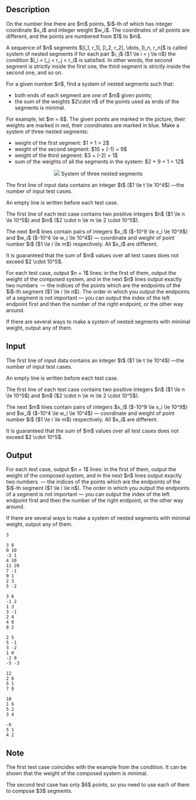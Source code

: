 ## Description

<div><p>On the number line there are $m$ points, $i$-th of which has integer coordinate $x_i$ and integer weight $w_i$. The coordinates of all points are different, and the points are numbered from $1$ to $m$.</p><p>A sequence of $n$ segments $[l_1, r_1], [l_2, r_2], \dots, [l_n, r_n]$ is called <span class="tex-font-style-it">system of nested segments</span> if for each pair $i, j$ ($1 \le i &lt; j \le n$) the condition $l_i &lt; l_j &lt; r_j &lt; r_i$ is satisfied. In other words, the second segment is strictly inside the first one, the third segment is strictly inside the second one, and so on.</p><p>For a given number $n$, find a system of nested segments such that:</p><ul> <li> both ends of each segment are one of $m$ given points; </li><li> the sum of the weights $2\cdot n$ of the points used as ends of the segments is <span class="tex-font-style-bf">minimal</span>. </li></ul><p>For example, let $m = 8$. The given points are marked in the picture, their weights are marked in red, their coordinates are marked in blue. Make a system of three nested segments:</p><ul> <li> weight of the first segment: $1 + 1 = 2$ </li><li> weight of the second segment: $10 + (-1) = 9$ </li><li> weight of the third segment: $3 + (-2) = 1$ </li><li> sum of the weights of all the segments in the system: $2 + 9 + 1 = 12$ </li></ul><center> <img class="tex-graphics" src="file://6erLJBv1.png" style="max-width: 100.0%;max-height: 100.0%;">   <span class="tex-font-size-small">System of three nested segments</span> </center></div><div class="input-specification"><p>The first line of input data contains an integer $t$ ($1 \le t \le 10^4$)&nbsp;—the number of input test cases.</p><p>An empty line is written before each test case.</p><p>The first line of each test case contains two positive integers $n$ ($1 \le n \le 10^5$) and $m$ ($2 \cdot n \le m \le 2 \cdot 10^5$). </p><p>The next $m$ lines contain pairs of integers $x_i$ ($-10^9 \le x_i \le 10^9$) and $w_i$ ($-10^4 \le w_i \le 10^4$) — coordinate and weight of point number $i$ ($1 \le i \le m$) respectively. All $x_i$ are different.</p><p>It is guaranteed that the sum of $m$ values over all test cases does not exceed $2 \cdot 10^5$.</p></div><div class="output-specification"><p>For each test case, output $n + 1$ lines: in the first of them, output the weight of the composed system, and in the next $n$ lines output exactly two numbers &nbsp;— the indices of the points which are the endpoints of the $i$-th segment ($1 \le i \le n$). The order in which you output the endpoints of a segment is not important — you can output the index of the left endpoint first and then the number of the right endpoint, or the other way around.</p><p>If there are several ways to make a system of nested segments with minimal weight, output any of them.</p></div>

## Input

<p>The first line of input data contains an integer $t$ ($1 \le t \le 10^4$)&nbsp;—the number of input test cases.</p><p>An empty line is written before each test case.</p><p>The first line of each test case contains two positive integers $n$ ($1 \le n \le 10^5$) and $m$ ($2 \cdot n \le m \le 2 \cdot 10^5$). </p><p>The next $m$ lines contain pairs of integers $x_i$ ($-10^9 \le x_i \le 10^9$) and $w_i$ ($-10^4 \le w_i \le 10^4$) — coordinate and weight of point number $i$ ($1 \le i \le m$) respectively. All $x_i$ are different.</p><p>It is guaranteed that the sum of $m$ values over all test cases does not exceed $2 \cdot 10^5$.</p>

## Output

<p>For each test case, output $n + 1$ lines: in the first of them, output the weight of the composed system, and in the next $n$ lines output exactly two numbers &nbsp;— the indices of the points which are the endpoints of the $i$-th segment ($1 \le i \le n$). The order in which you output the endpoints of a segment is not important — you can output the index of the left endpoint first and then the number of the right endpoint, or the other way around.</p><p>If there are several ways to make a system of nested segments with minimal weight, output any of them.</p>





```input1
3

3 8
0 10
-2 1
4 10
11 20
7 -1
9 1
2 3
5 -2

3 6
-1 2
1 3
3 -1
2 4
4 0
8 2

2 5
5 -1
3 -2
1 0
-2 0
-5 -3
```




```output1
12
2 6
5 1
7 8

10
1 6
5 2
3 4

-6
5 1
4 2
```



## Note

<p>The first test case coincides with the example from the condition. It can be shown that the weight of the composed system is minimal.</p><p>The second test case has only $6$ points, so you need to use each of them to compose $3$ segments.</p>
